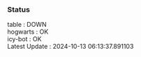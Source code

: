 ### Status


table : DOWN  
hogwarts : OK  
icy-bot : OK  
Latest Update : 2024-10-13 06:13:37.891103
